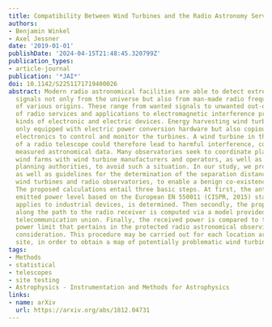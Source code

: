 ```yaml
---
title: Compatibility Between Wind Turbines and the Radio Astronomy Service
authors:
- Benjamin Winkel
- Axel Jessner
date: '2019-01-01'
publishDate: '2024-04-15T21:48:45.320799Z'
publication_types:
- article-journal
publication: '*JAI*'
doi: 10.1142/S2251171719400026
abstract: Modern radio astronomical facilities are able to detect extremely weak electromagnetic
  signals not only from the universe but also from man-made radio frequency interference
  of various origins. These range from wanted signals to unwanted out-of-band emission
  of radio services and applications to electromagnetic interference produced by all
  kinds of electronic and electric devices. Energy harvesting wind turbines are not
  only equipped with electric power conversion hardware but also copious amounts of
  electronics to control and monitor the turbines. A wind turbine in the vicinity
  of a radio telescope could therefore lead to harmful interference, corrupting the
  measured astronomical data. Many observatories seek to coordinate placement of new
  wind farms with wind turbine manufacturers and operators, as well as with the local
  planning authorities, to avoid such a situation. In our study, we provide examples
  as well as guidelines for the determination of the separation distances between
  wind turbines and radio observatories, to enable a benign co-existence for both.
  The proposed calculations entail three basic steps. At first, the anticipated maximum
  emitted power level based on the European EN 550011 (CISPR, 2015) standard, which
  applies to industrial devices, is determined. Then secondly, the propagation loss
  along the path to the radio receiver is computed via a model provided by the international
  telecommunication union. Finally, the received power is compared to the permitted
  power limit that pertains in the protected radio astronomical observing band under
  consideration. This procedure may be carried out for each location around a telescope
  site, in order to obtain a map of potentially problematic wind turbine positions.
tags:
- Methods
- statistical
- telescopes
- site testing
- Astrophysics - Instrumentation and Methods for Astrophysics
links:
- name: arXiv
  url: https://arxiv.org/abs/1812.04731
---
```


